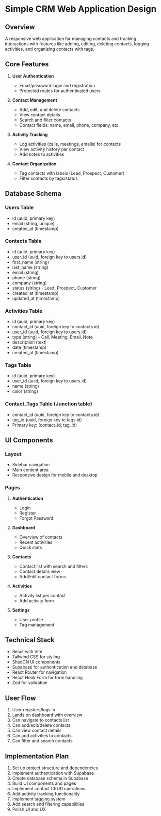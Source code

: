 # Simple CRM Web Application Design

## Overview
A responsive web application for managing contacts and tracking interactions with features like adding, editing, deleting contacts, logging activities, and organizing contacts with tags.

## Core Features
1. **User Authentication**
   - Email/password login and registration
   - Protected routes for authenticated users

2. **Contact Management**
   - Add, edit, and delete contacts
   - View contact details
   - Search and filter contacts
   - Contact fields: name, email, phone, company, etc.

3. **Activity Tracking**
   - Log activities (calls, meetings, emails) for contacts
   - View activity history per contact
   - Add notes to activities

4. **Contact Organization**
   - Tag contacts with labels (Lead, Prospect, Customer)
   - Filter contacts by tags/status

## Database Schema

### Users Table
- id (uuid, primary key)
- email (string, unique)
- created_at (timestamp)

### Contacts Table
- id (uuid, primary key)
- user_id (uuid, foreign key to users.id)
- first_name (string)
- last_name (string)
- email (string)
- phone (string)
- company (string)
- status (string) - Lead, Prospect, Customer
- created_at (timestamp)
- updated_at (timestamp)

### Activities Table
- id (uuid, primary key)
- contact_id (uuid, foreign key to contacts.id)
- user_id (uuid, foreign key to users.id)
- type (string) - Call, Meeting, Email, Note
- description (text)
- date (timestamp)
- created_at (timestamp)

### Tags Table
- id (uuid, primary key)
- user_id (uuid, foreign key to users.id)
- name (string)
- color (string)

### Contact_Tags Table (Junction table)
- contact_id (uuid, foreign key to contacts.id)
- tag_id (uuid, foreign key to tags.id)
- Primary key: (contact_id, tag_id)

## UI Components

### Layout
- Sidebar navigation
- Main content area
- Responsive design for mobile and desktop

### Pages
1. **Authentication**
   - Login
   - Register
   - Forgot Password

2. **Dashboard**
   - Overview of contacts
   - Recent activities
   - Quick stats

3. **Contacts**
   - Contact list with search and filters
   - Contact details view
   - Add/Edit contact forms

4. **Activities**
   - Activity list per contact
   - Add activity form

5. **Settings**
   - User profile
   - Tag management

## Technical Stack
- React with Vite
- Tailwind CSS for styling
- ShadCN UI components
- Supabase for authentication and database
- React Router for navigation
- React Hook Form for form handling
- Zod for validation

## User Flow
1. User registers/logs in
2. Lands on dashboard with overview
3. Can navigate to contacts list
4. Can add/edit/delete contacts
5. Can view contact details
6. Can add activities to contacts
7. Can filter and search contacts

## Implementation Plan
1. Set up project structure and dependencies
2. Implement authentication with Supabase
3. Create database schema in Supabase
4. Build UI components and pages
5. Implement contact CRUD operations
6. Add activity tracking functionality
7. Implement tagging system
8. Add search and filtering capabilities
9. Polish UI and UX